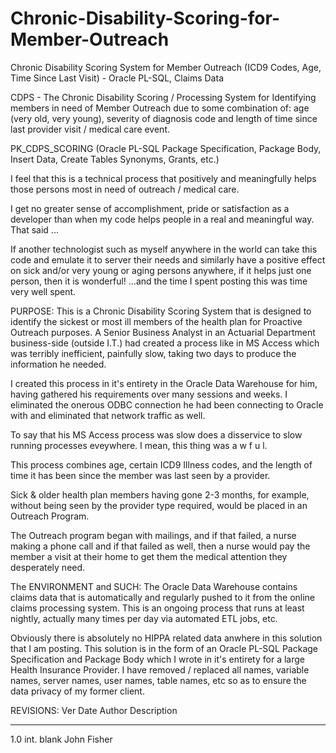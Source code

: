 # Chronic-Disability-Scoring-for-Member-Outreach
Chronic Disability Scoring System for Member Outreach (ICD9 Codes, Age, Time Since Last Visit) - Oracle PL-SQL, Claims Data
  
CDPS - The Chronic Disability Scoring / Processing System for 
Identifying members in need of Member Outreach due to some combination 
of: age (very old, very young), severity of diagnosis code and length 
of time since last provider visit / medical care event.

PK_CDPS_SCORING (Oracle PL-SQL Package Specification, Package Body, Insert Data, 
Create Tables Synonyms, Grants, etc.)

I feel that this is a technical process that positively and meaningfully helps 
those persons most in need of outreach / medical care. 
			   
I get no greater sense of accomplishment, pride or satisfaction as a developer 
than when my code helps people in a real and meaningful way. That said ...

If another technologist such as myself anywhere in the world can take this code 
and emulate it to server their needs and similarly have a positive effect on 
sick and/or very young or aging persons anywhere, if it helps just one person, 
then it is wonderful! ...and the time I spent posting this was time very well 
spent.

PURPOSE:
This is a Chronic Disability Scoring System that is designed to 
identify the sickest or most ill members of the health plan for 
Proactive Outreach purposes. A Senior Business Analyst in an 
Actuarial Department business-side (outside I.T.) had created a 
process like in MS Access which was terribly inefficient, painfully 
slow, taking two days to produce the information he needed.

I created this process in it's entirety in the Oracle Data Warehouse 
for him, having gathered his requirements over many sessions and 
weeks. I eliminated the onerous ODBC connection he had been connecting 
to Oracle with and eliminated that network traffic as well.

To say that his MS Access process was slow does a disservice to slow 
running processes eveywhere. I mean, this thing was a w f u l.

This process combines age, certain ICD9 Illness codes, and the 
length of time it has been since the member was last seen by a 
provider.

Sick & older health plan members having gone 2-3 months, for 
example, without being seen by the provider type required, would 
be placed in an Outreach Program.

The Outreach program began with mailings, and if that failed, a nurse 
making a phone call and if that failed as well, then a nurse would pay 
the member a visit at their home to get them the medical attention they 
desperately need.

The ENVIRONMENT and SUCH:
The Oracle Data Warehouse contains claims data that is automatically 
and regularly pushed to it from the online claims processing system. This 
is an ongoing process that runs at least nightly, actually many times per 
day via automated ETL jobs, etc.

Obviously there is absolutely no HIPPA related data anwhere in this 
solution that I am posting. This solution is in the form of an Oracle PL-SQL 
Package Specification and Package Body which I wrote in it's entirety for a 
large Health Insurance Provider. I have removed / replaced all names, variable 
names, server names, user names, table names, etc so as to ensure the data 
privacy of my former client.

   REVISIONS:
   Ver        Date        Author           Description
   ---------  ----------  ---------------  ------------------------------------
   1.0        int. blank   John Fisher      
   
